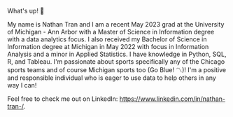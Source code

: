 What's up! 👋 

My name is Nathan Tran and I am a recent May 2023 grad at the University of Michigan - Ann Arbor with a Master of Science in Information degree with a data analytics focus. 
I also received my Bachelor of Science in Information degree at Michigan in May 2022 with focus in Information Analysis and a minor in Applied Statistics.
I have knowledge in Python, SQL, R, and Tableau. 
I'm passionate about sports specifically any of the Chicago sports teams and of course Michigan sports too (Go Blue! 〽️)! 
I'm a positive and responsible individual who is eager to use data to help others in any way I can!


Feel free to check me out on LinkedIn: https://www.linkedin.com/in/nathan-tran-/.
